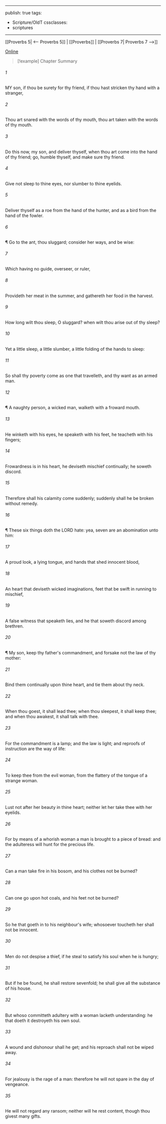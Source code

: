 

---
publish: true
tags:
  - Scripture/OldT
cssclasses:
  - scriptures
---
[[Proverbs 5| <-- Proverbs 5]] | [[Proverbs]] | [[Proverbs 7| Proverbs 7 -->]]

[Online](https://churchofjesuschrist.org/study/scriptures/ot/prov/6?lang=eng)

>[!example] Chapter Summary
>
###### 1
MY son, if thou be surety for thy friend, if thou hast stricken thy hand with a stranger,
###### 2
Thou art snared with the words of thy mouth, thou art taken with the words of thy mouth.
###### 3
Do this now, my son, and deliver thyself, when thou art come into the hand of thy friend; go, humble thyself, and make sure thy friend.
###### 4
Give not sleep to thine eyes, nor slumber to thine eyelids.
###### 5
Deliver thyself as a roe from the hand of the hunter, and as a bird from the hand of the fowler.
###### 6
¶ Go to the ant, thou sluggard; consider her ways, and be wise:
###### 7
Which having no guide, overseer, or ruler,
###### 8
Provideth her meat in the summer, and gathereth her food in the harvest.
###### 9
How long wilt thou sleep, O sluggard?  when wilt thou arise out of thy sleep?
###### 10
Yet a little sleep, a little slumber, a little folding of the hands to sleep:
###### 11
So shall thy poverty come as one that travelleth, and thy want as an armed man.
###### 12
¶ A naughty person, a wicked man, walketh with a froward mouth.
###### 13
He winketh with his eyes, he speaketh with his feet, he teacheth with his fingers;
###### 14
Frowardness is in his heart, he deviseth mischief continually; he soweth discord.
###### 15
Therefore shall his calamity come suddenly; suddenly shall he be broken without remedy.
###### 16
¶ These six things doth the LORD hate: yea, seven are an abomination unto him:
###### 17
A proud look, a lying tongue, and hands that shed innocent blood,
###### 18
An heart that deviseth wicked imaginations, feet that be swift in running to mischief,
###### 19
A false witness that speaketh lies, and he that soweth discord among brethren.
###### 20
¶ My son, keep thy father's commandment, and forsake not the law of thy mother:
###### 21
Bind them continually upon thine heart, and tie them about thy neck.
###### 22
When thou goest, it shall lead thee; when thou sleepest, it shall keep thee; and when thou awakest, it shall talk with thee.
###### 23
For the commandment is a lamp; and the law is light; and reproofs of instruction are the way of life:
###### 24
To keep thee from the evil woman, from the flattery of the tongue of a strange woman.
###### 25
Lust not after her beauty in thine heart; neither let her take thee with her eyelids.
###### 26
For by means of a whorish woman a man is brought to a piece of bread: and the adulteress will hunt for the precious life.
###### 27
Can a man take fire in his bosom, and his clothes not be burned?
###### 28
Can one go upon hot coals, and his feet not be burned?
###### 29
So he that goeth in to his neighbour's wife; whosoever toucheth her shall not be innocent.
###### 30
Men do not despise a thief, if he steal to satisfy his soul when he is hungry;
###### 31
But if he be found, he shall restore sevenfold; he shall give all the substance of his house.
###### 32
But whoso committeth adultery with a woman lacketh understanding: he that doeth it destroyeth his own soul.
###### 33
A wound and dishonour shall he get; and his reproach shall not be wiped away.
###### 34
For jealousy is the rage of a man: therefore he will not spare in the day of vengeance.
###### 35
He will not regard any ransom; neither will he rest content, though thou givest many gifts.



